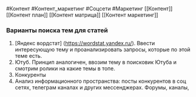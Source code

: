 #Контент #Контент_маркетинг  #Соцсети #Маркетинг
[[Контент]]
[[Контент план]]
[[Контент матрица]]
[[Контент маркетинг]]

### Варианты поиска тем для статей
1. [Яндекс вордстат] (https://wordstat.yandex.ru/). Ввести интересующую тему и проанализировать запросы, которые по этой теме есть.
2. Ютуб. Принцип аналогичен, ввозим тему в поисковик Ютуба и смотрим ролики на какие темы в топе.
3. Конкуренты
4. Анализ информационного пространства: посты конкурентов в соц сетях, телеграм каналах и других мессенджерах. Форумы, каналы, 